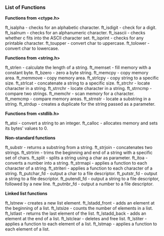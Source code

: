 ### **List of Functions**

**Functions from <ctype.h>**

ft_isalpha - checks for an alphabetic character.
ft_isdigit - check for a digit.
ft_isalnum - checks for an alphanumeric character.
ft_isascii - checks whether c fits into the ASCII character set.
ft_isprint - checks for any printable character.
ft_toupper - convert char to uppercase.
ft_tolower - convert char to lowercase.

**Functions from <string.h>**

ft_strlen - calculate the length of a string.
ft_memset - fill memory with a constant byte.
ft_bzero - zero a byte string.
ft_memcpy - copy memory area.
ft_memmove - copy memory area.
ft_strlcpy - copy string to a specific size.
ft_strlcat - concatenate a string to a specific size.
ft_strchr - locate character in a string.
ft_strrchr - locate character in a string.
ft_strncmp - compare two strings.
ft_memchr - scan memory for a character.
ft_memcmp - compare memory areas.
ft_strnstr - locate a substring in a string.
ft_strdup - creates a duplicate for the string passed as a parameter.

**Functions from <stdlib.h>**

ft_atoi - convert a string to an integer.
ft_calloc - allocates memory and sets its bytes' values to 0.

**Non-standard functions**

ft_substr - returns a substring from a string.
ft_strjoin - concatenates two strings.
ft_strtrim - trims the beginning and end of a string with a specific set of chars.
ft_split - splits a string using a char as parameter.
ft_itoa - converts a number into a string.
ft_strmapi - applies a function to each character of a string.
ft_striteri - applies a function to each character of a string.
ft_putchar_fd - output a char to a file descriptor.
ft_putstr_fd - output a string to a file descriptor.
ft_putendl_fd - output a string to a file descriptor, followed by a new line.
ft_putnbr_fd - output a number to a file descriptor.

**Linked list functions**

ft_lstnew - creates a new list element.
ft_lstadd_front - adds an element at the beginning of a list.
ft_lstsize - counts the number of elements in a list.
ft_lstlast - returns the last element of the list.
ft_lstadd_back - adds an element at the end of a list.
ft_lstclear - deletes and free list.
ft_lstiter - applies a function to each element of a list.
ft_lstmap - applies a function to each element of a list.
